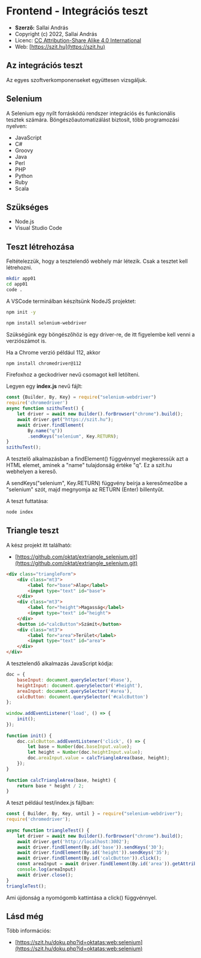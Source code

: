 # Frontend - Integrációs teszt

* **Szerző:** Sallai András
* Copyright (c) 2022, Sallai András
* Licenc: [CC Attribution-Share Alike 4.0 International](https://creativecommons.org/licenses/by-sa/4.0/)
* Web: [https://szit.hu](https://szit.hu)

## Az integrációs teszt

Az egyes szoftverkomponenseket együttesen vizsgáljuk.

## Selenium

A Selenium egy nyílt forráskódú rendszer integrációs és funkcionális tesztek számára. Böngészőautomatizálást biztosít, több programozási nyelven:

* JavaScript
* C#
* Groovy
* Java
* Perl
* PHP
* Python
* Ruby
* Scala

## Szükséges

* Node.js
* Visual Studio Code

## Teszt létrehozása

Feltételezzük, hogy a tesztelendő webhely már létezik. Csak a tesztet kell létrehozni.

```bash
mkdir app01
cd app01
code .
```

A VSCode terminálban készítsünk NodeJS projektet:

```bash
npm init -y
```

```bash
npm install selenium-webdriver
```

Szükségünk egy böngészőhöz is egy driver-re, de itt figyelembe kell venni a verziószámot is.

Ha a Chrome verzió például 112, akkor

```bash
npm install chromedriver@112
```

Firefoxhoz a geckodriver nevű csomagot kell letölteni.

Legyen egy **index.js** nevű fájlt:

```javascript
const {Builder, By, Key} = require("selenium-webdriver")
require('chromedriver')
async function szithuTest() {
    let driver = await new Builder().forBrowser("chrome").build();
    await driver.get("https://szit.hu");
    await driver.findElement(
        By.name("q"))
        .sendKeys("selenium", Key.RETURN);
}
szithuTest();
```

A tesztelő alkalmazásban a findElement() függvénnyel megkeressük azt a HTML elemet, aminek a "name" tulajdonság értéke "q". Ez a szit.hu webhelyen a kereső.

A sendKeys("selenium", Key.RETURN) függvény beírja a keresőmezőbe a "selenium" szót, majd megnyomja az RETURN (Enter) billentyűt.

A teszt futtatása:

```bash
node index
```

## Triangle teszt

A kész projekt itt található:

* [https://github.com/oktat/extriangle_selenium.git](https://github.com/oktat/extriangle_selenium.git)

```html
<div class="triangleForm">
    <div class="mt3">
        <label for="base">Alap</label>
        <input type="text" id="base">
    </div>
    <div class="mt3">
        <label for="height">Magasság</label>
        <input type="text" id="height">
    </div>
    <button id="calcButton">Számít</button>
    <div class="mt3">
        <label for="area">Terület</label>
        <input type="text" id="area">
    </div>
</div>
```

A tesztelendő alkalmazás JavaScript kódja:

```javascript
doc = {
    baseInput: document.querySelector('#base'),
    heightInput: document.querySelector('#height'),
    areaInput: document.querySelector('#area'),
    calcButton: document.querySelector('#calcButton')
};
 
window.addEventListener('load', () => {
    init();
});
 
function init() {
    doc.calcButton.addEventListener('click', () => {
        let base = Number(doc.baseInput.value);
        let height = Number(doc.heightInput.value);
        doc.areaInput.value = calcTriangleArea(base, height);
    });
}
 
function calcTriangleArea(base, height) {
    return base * height / 2;
}
```

A teszt például test/index.js fájlban:

```javascript
const { Builder, By, Key, until } = require("selenium-webdriver");
require('chromedriver');
 
async function triangleTest() {
    let driver = await new Builder().forBrowser("chrome").build();
    await driver.get('http://localhost:3002');
    await driver.findElement(By.id('base')).sendKeys('30');
    await driver.findElement(By.id('height')).sendKeys('35');
    await driver.findElement(By.id('calcButton')).click();
    const areaInput = await driver.findElement(By.id('area')).getAttribute('value');
    console.log(areaInput)
    await driver.close();
}
triangleTest();
```

Ami újdonság a nyomógomb kattintása a click() függvénnyel.

## Lásd még

Több információs:

* [https://szit.hu/doku.php?id=oktatas:web:selenium](https://szit.hu/doku.php?id=oktatas:web:selenium)
